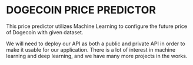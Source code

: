 # DOGECOIN PRICE PREDICTOR

This price predictor utilizes Machine Learning to configure the future price of Dogecoin with given dataset.

We will need to deploy our API as both a public and private API in order to make it usable for our application. There is a lot of interest in machine learning and deep learning, and we have many more projects in the works.

